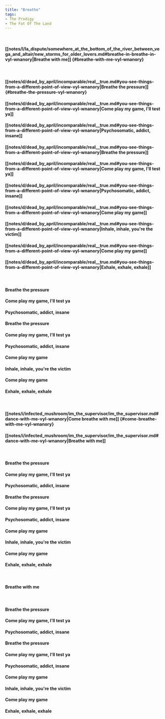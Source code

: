 ```yaml
---
title: "Breathe"
tags:
- The Prodigy
- The Fat Of The Land
---
```

&nbsp;
#### [[notes/l/la_dispute/somewhere_at_the_bottom_of_the_river_between_vega_and_altair/new_storms_for_older_lovers.md#breathe-in-breathe-in-vyl-wnanory|Breathe with me]] {#breathe-with-me-vyl-wnanory}
&nbsp;
#### [[notes/d/dead_by_april/incomparable/real__true.md#you-see-things-from-a-different-point-of-view-vyl-wnanory|Breathe the pressure]] {#breathe-the-pressure-vyl-wnanory}
#### [[notes/d/dead_by_april/incomparable/real__true.md#you-see-things-from-a-different-point-of-view-vyl-wnanory|Come play my game, I'll test ya]]
#### [[notes/d/dead_by_april/incomparable/real__true.md#you-see-things-from-a-different-point-of-view-vyl-wnanory|Psychosomatic, addict, insane]]
#### [[notes/d/dead_by_april/incomparable/real__true.md#you-see-things-from-a-different-point-of-view-vyl-wnanory|Breathe the pressure]]
#### [[notes/d/dead_by_april/incomparable/real__true.md#you-see-things-from-a-different-point-of-view-vyl-wnanory|Come play my game, I'll test ya]]
#### [[notes/d/dead_by_april/incomparable/real__true.md#you-see-things-from-a-different-point-of-view-vyl-wnanory|Psychosomatic, addict, insane]]
#### [[notes/d/dead_by_april/incomparable/real__true.md#you-see-things-from-a-different-point-of-view-vyl-wnanory|Come play my game]]
#### [[notes/d/dead_by_april/incomparable/real__true.md#you-see-things-from-a-different-point-of-view-vyl-wnanory|Inhale, inhale, you're the victim]]
#### [[notes/d/dead_by_april/incomparable/real__true.md#you-see-things-from-a-different-point-of-view-vyl-wnanory|Come play my game]]
#### [[notes/d/dead_by_april/incomparable/real__true.md#you-see-things-from-a-different-point-of-view-vyl-wnanory|Exhale, exhale, exhale]]
&nbsp;
#### Breathe the pressure
#### Come play my game, I'll test ya
#### Psychosomatic, addict, insane
#### Breathe the pressure
#### Come play my game, I'll test ya
#### Psychosomatic, addict, insane
#### Come play my game
#### Inhale, inhale, you're the victim
#### Come play my game
#### Exhale, exhale, exhale
&nbsp;
#### [[notes/i/infected_mushroom/im_the_supervisor/im_the_supervisor.md#dance-with-me-vyl-wnanory|Come breathe with me]] {#come-breathe-with-me-vyl-wnanory}
#### [[notes/i/infected_mushroom/im_the_supervisor/im_the_supervisor.md#dance-with-me-vyl-wnanory|Breathe with me]]
&nbsp;
#### Breathe the pressure
#### Come play my game, I'll test ya
#### Psychosomatic, addict, insane
#### Breathe the pressure
#### Come play my game, I'll test ya
#### Psychosomatic, addict, insane
#### Come play my game
#### Inhale, inhale, you're the victim
#### Come play my game
#### Exhale, exhale, exhale
&nbsp;
#### Breathe with me
&nbsp;
#### Breathe the pressure
#### Come play my game, I'll test ya
#### Psychosomatic, addict, insane
#### Breathe the pressure
#### Come play my game, I'll test ya
#### Psychosomatic, addict, insane
#### Come play my game
#### Inhale, inhale, you're the victim
#### Come play my game
#### Exhale, exhale, exhale
